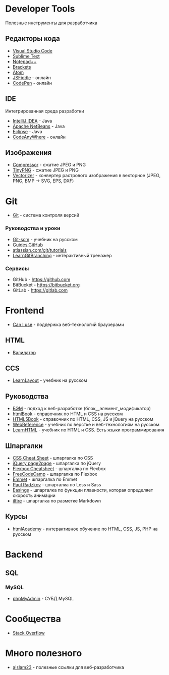 # Developer Tools
Полезные инструменты для разработчика

## Редакторы кода
* [Visual Studio Code](https://code.visualstudio.com)
* [Sublime Text](http://sublimetext.com)
* [Notepad++](https://notepad-plus-plus.org)
* [Brackets](http://brackets.io)
* [Atom](https://atom.io)
* [JSFiddle](https://jsfiddle.net) - онлайн
* [CodePen](http://codepen.io) - онлайн

## IDE
Интегрированная среда разработки
* [IntelliJ IDEA](https://www.jetbrains.com/idea) - Java
* [Apache NetBeans](https://netbeans.apache.org) - Java
* [Eclipse](https://www.eclipse.org) - Java
* [CodeAnyWhere](https://codeanywhere.com/editor) - онлайн

## Изображения
* [Сompressor](https://compressor.io) - сжатие JPEG и PNG 
* [TinyPNG](https://tinypng.com) - сжатие JPEG и PNG
* [Vectorizer](https://www.vectorizer.io) - конвертер растрового изображения в векторное (JPEG, PNG, BMP -> SVG, EPS, DXF)

# Git
* [Git](https://git-scm.com) - система контроля версий

### Руководства и уроки
* [Git-scm](http://git-scm.com/docs/gittutorial) - учебник на русском
* [Guides.GitHub](https://guides.github.com)
* [atlassian.com/git/tutorials](https://atlassian.com/git/tutorials)
* [LearnGitBranching](https://learngitbranching.js.org/?locale=ru_RU) - интерактивный тренажер

### Сервисы

* GitHub - https://github.com
* BitBucket - https://bitbucket.org
* GitLab - https://gitlab.com


# Frontend
* [Can I use](http://caniuse.com) - поддержка веб-технологий браузерами

## HTML
* [Валидатор](https://validator.w3.org) 

## CCS
* [LearnLayout](http://ru.learnlayout.com) - учебник на русском

## Руководства
* [БЭМ](https://ru.bem.info) - подход к веб-разработке (блок__элемент_модификатор)
* [htmlBook](http://htmlbook.ru) - справочник по HTML и CSS на русском
* [HTML5Book](https://html5book.ru) - справочник по HTML, CSS, JS и jQuery на русском
* [WebReference](https://webref.ru) - учебник по верстке и веб-технологиям на русском
* [LearnHTML](https://www.learn-html.org) - учебник по HTML и CSS. Есть языки программирования

## Шпаргалки
* [CSS Cheat Sheet](https://adam-marsden.co.uk/css-cheat-sheet) - шпаргалка по CSS
* [jQuery page2page](http://jquery.page2page.ru) - шпаргалка по jQuery
* [Flexbox Cheatsheet](http://yoksel.github.io/flex-cheatsheet) - шпаргалка по Flexbox
* [FreeCodeCamp](https://www.freecodecamp.org/news/an-animated-guide-to-flexbox-d280cf6afc35) - шпаргалка по Flexbox
* [Emmet](https://docs.emmet.io/cheat-sheet) - шпаргалка по Emmet
* [Paul Radzkov](https://paulradzkov.com/2017/local_variables/) - шпаргалка по Less и Sass
* [Easings](https://easings.net/ru) - шпаргалка по функции плавности, которая определяет скорость анимации
* [ilfire](http://ilfire.ru/kompyutery/shpargalka-po-sintaksisu-markdown-markdaun-so-vsemi-samymi-populyarnymi-tegami) - шпаргалка по разметке Markdown

## Курсы
* [htmlAcademy](https://htmlacademy.ru) - интерактивное обучение по HTML, CSS, JS, PHP на русском

# Backend
## SQL
### MySQL
* [phpMyAdmin](https://www.phpmyadmin.net) - СУБД MySQL

# Сообщества
* [Stack Overflow](http://stackoverflow.com)

# Много полезного
* [aislam23](https://aislam23.github.io/links) - полезные ссылки для веб-разработчика
